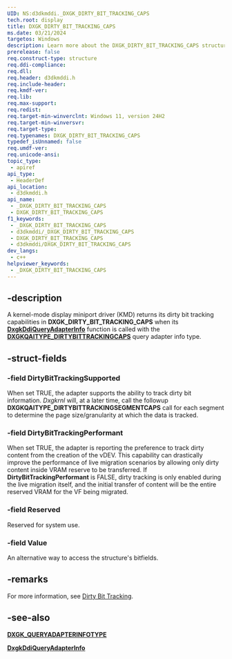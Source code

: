 ```yaml
---
UID: NS:d3dkmddi._DXGK_DIRTY_BIT_TRACKING_CAPS
tech.root: display
title: DXGK_DIRTY_BIT_TRACKING_CAPS
ms.date: 03/21/2024
targetos: Windows
description: Learn more about the DXGK_DIRTY_BIT_TRACKING_CAPS structure.
prerelease: false
req.construct-type: structure
req.ddi-compliance: 
req.dll: 
req.header: d3dkmddi.h
req.include-header: 
req.kmdf-ver: 
req.lib: 
req.max-support: 
req.redist: 
req.target-min-winverclnt: Windows 11, version 24H2
req.target-min-winversvr: 
req.target-type: 
req.typenames: DXGK_DIRTY_BIT_TRACKING_CAPS
typedef_isUnnamed: false
req.umdf-ver: 
req.unicode-ansi: 
topic_type:
 - apiref
api_type:
 - HeaderDef
api_location:
 - d3dkmddi.h
api_name:
 - _DXGK_DIRTY_BIT_TRACKING_CAPS
 - DXGK_DIRTY_BIT_TRACKING_CAPS
f1_keywords:
 - _DXGK_DIRTY_BIT_TRACKING_CAPS
 - d3dkmddi/_DXGK_DIRTY_BIT_TRACKING_CAPS
 - DXGK_DIRTY_BIT_TRACKING_CAPS
 - d3dkmddi/DXGK_DIRTY_BIT_TRACKING_CAPS
dev_langs:
 - c++
helpviewer_keywords:
 - _DXGK_DIRTY_BIT_TRACKING_CAPS
---
```


## -description

A kernel-mode display miniport driver (KMD) returns its dirty bit tracking capabilities in **DXGK_DIRTY_BIT_TRACKING_CAPS** when its [**DxgkDdiQueryAdapterInfo**](nc-d3dkmddi-dxgkddi_queryadapterinfo.md) function is called with the [**DXGKQAITYPE_DIRTYBITTRACKINGCAPS**](ne-d3dkmddi-_dxgk_queryadapterinfotype.md) query adapter info type.

## -struct-fields

### -field DirtyBitTrackingSupported

 When set TRUE, the adapter supports the ability to track dirty bit information. *Dxgkrnl* will, at a later time, call the followup **DXGKQAITYPE_DIRTYBITTRACKINGSEGMENTCAPS** call for each segment to determine the page size/granularity at which the data is tracked.

### -field DirtyBitTrackingPerformant

When set TRUE, the adapter is reporting the preference to track dirty content from the creation of the vDEV. This capability can drastically improve the performance of live migration scenarios by allowing only dirty content inside VRAM reserve to be transferred. If **DirtyBitTrackingPerformant** is FALSE, dirty tracking is only enabled during the live migration itself, and the initial transfer of content will be the entire reserved VRAM for the VF being migrated.

### -field Reserved

Reserved for system use.

### -field Value

An alternative way to access the structure's bitfields.

## -remarks

For more information, see [Dirty Bit Tracking](/windows-hardware/drivers/display/dirty-bit-tracking).

## -see-also

[**DXGK_QUERYADAPTERINFOTYPE**](ne-d3dkmddi-_dxgk_queryadapterinfotype.md)

[**DxgkDdiQueryAdapterInfo**](nc-d3dkmddi-dxgkddi_queryadapterinfo.md)